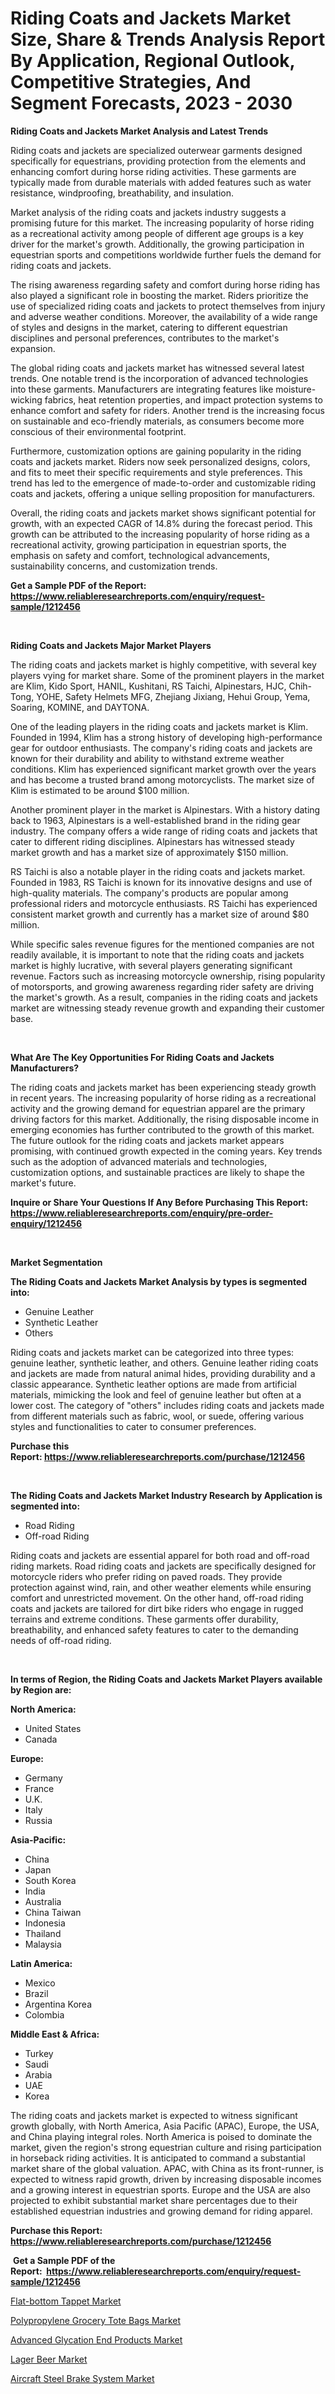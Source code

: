 <p><h1>Riding Coats and Jackets Market Size, Share & Trends Analysis Report By Application, Regional Outlook, Competitive Strategies, And Segment Forecasts, 2023 - 2030</h1></p><p><strong>Riding Coats and Jackets Market Analysis and Latest Trends</strong></p>
<p><p>Riding coats and jackets are specialized outerwear garments designed specifically for equestrians, providing protection from the elements and enhancing comfort during horse riding activities. These garments are typically made from durable materials with added features such as water resistance, windproofing, breathability, and insulation.</p><p>Market analysis of the riding coats and jackets industry suggests a promising future for this market. The increasing popularity of horse riding as a recreational activity among people of different age groups is a key driver for the market's growth. Additionally, the growing participation in equestrian sports and competitions worldwide further fuels the demand for riding coats and jackets.</p><p>The rising awareness regarding safety and comfort during horse riding has also played a significant role in boosting the market. Riders prioritize the use of specialized riding coats and jackets to protect themselves from injury and adverse weather conditions. Moreover, the availability of a wide range of styles and designs in the market, catering to different equestrian disciplines and personal preferences, contributes to the market's expansion.</p><p>The global riding coats and jackets market has witnessed several latest trends. One notable trend is the incorporation of advanced technologies into these garments. Manufacturers are integrating features like moisture-wicking fabrics, heat retention properties, and impact protection systems to enhance comfort and safety for riders. Another trend is the increasing focus on sustainable and eco-friendly materials, as consumers become more conscious of their environmental footprint.</p><p>Furthermore, customization options are gaining popularity in the riding coats and jackets market. Riders now seek personalized designs, colors, and fits to meet their specific requirements and style preferences. This trend has led to the emergence of made-to-order and customizable riding coats and jackets, offering a unique selling proposition for manufacturers.</p><p>Overall, the riding coats and jackets market shows significant potential for growth, with an expected CAGR of 14.8% during the forecast period. This growth can be attributed to the increasing popularity of horse riding as a recreational activity, growing participation in equestrian sports, the emphasis on safety and comfort, technological advancements, sustainability concerns, and customization trends.</p></p>
<p><strong>Get a Sample PDF of the Report:&nbsp; <a href="https://www.reliableresearchreports.com/enquiry/request-sample/1212456">https://www.reliableresearchreports.com/enquiry/request-sample/1212456</a></strong></p>
<p>&nbsp;</p>
<p><strong>Riding Coats and Jackets Major Market Players</strong></p>
<p><p>The riding coats and jackets market is highly competitive, with several key players vying for market share. Some of the prominent players in the market are Klim, Kido Sport, HANIL, Kushitani, RS Taichi, Alpinestars, HJC, Chih-Tong, YOHE, Safety Helmets MFG, Zhejiang Jixiang, Hehui Group, Yema, Soaring, KOMINE, and DAYTONA.</p><p>One of the leading players in the riding coats and jackets market is Klim. Founded in 1994, Klim has a strong history of developing high-performance gear for outdoor enthusiasts. The company's riding coats and jackets are known for their durability and ability to withstand extreme weather conditions. Klim has experienced significant market growth over the years and has become a trusted brand among motorcyclists. The market size of Klim is estimated to be around $100 million.</p><p>Another prominent player in the market is Alpinestars. With a history dating back to 1963, Alpinestars is a well-established brand in the riding gear industry. The company offers a wide range of riding coats and jackets that cater to different riding disciplines. Alpinestars has witnessed steady market growth and has a market size of approximately $150 million.</p><p>RS Taichi is also a notable player in the riding coats and jackets market. Founded in 1983, RS Taichi is known for its innovative designs and use of high-quality materials. The company's products are popular among professional riders and motorcycle enthusiasts. RS Taichi has experienced consistent market growth and currently has a market size of around $80 million.</p><p>While specific sales revenue figures for the mentioned companies are not readily available, it is important to note that the riding coats and jackets market is highly lucrative, with several players generating significant revenue. Factors such as increasing motorcycle ownership, rising popularity of motorsports, and growing awareness regarding rider safety are driving the market's growth. As a result, companies in the riding coats and jackets market are witnessing steady revenue growth and expanding their customer base.</p></p>
<p>&nbsp;</p>
<p><strong>What Are The Key Opportunities For Riding Coats and Jackets Manufacturers?</strong></p>
<p><p>The riding coats and jackets market has been experiencing steady growth in recent years. The increasing popularity of horse riding as a recreational activity and the growing demand for equestrian apparel are the primary driving factors for this market. Additionally, the rising disposable income in emerging economies has further contributed to the growth of this market. The future outlook for the riding coats and jackets market appears promising, with continued growth expected in the coming years. Key trends such as the adoption of advanced materials and technologies, customization options, and sustainable practices are likely to shape the market's future.</p></p>
<p><strong>Inquire or Share Your Questions If Any Before Purchasing This Report: <a href="https://www.reliableresearchreports.com/enquiry/pre-order-enquiry/1212456">https://www.reliableresearchreports.com/enquiry/pre-order-enquiry/1212456</a></strong></p>
<p>&nbsp;</p>
<p><strong>Market Segmentation</strong></p>
<p><strong>The Riding Coats and Jackets Market Analysis by types is segmented into:</strong></p>
<p><ul><li>Genuine Leather</li><li>Synthetic Leather</li><li>Others</li></ul></p>
<p><p>Riding coats and jackets market can be categorized into three types: genuine leather, synthetic leather, and others. Genuine leather riding coats and jackets are made from natural animal hides, providing durability and a classic appearance. Synthetic leather options are made from artificial materials, mimicking the look and feel of genuine leather but often at a lower cost. The category of "others" includes riding coats and jackets made from different materials such as fabric, wool, or suede, offering various styles and functionalities to cater to consumer preferences.</p></p>
<p><strong>Purchase this Report:&nbsp;<a href="https://www.reliableresearchreports.com/purchase/1212456">https://www.reliableresearchreports.com/purchase/1212456</a></strong></p>
<p>&nbsp;</p>
<p><strong>The Riding Coats and Jackets Market Industry Research by Application is segmented into:</strong></p>
<p><ul><li>Road Riding</li><li>Off-road Riding</li></ul></p>
<p><p>Riding coats and jackets are essential apparel for both road and off-road riding markets. Road riding coats and jackets are specifically designed for motorcycle riders who prefer riding on paved roads. They provide protection against wind, rain, and other weather elements while ensuring comfort and unrestricted movement. On the other hand, off-road riding coats and jackets are tailored for dirt bike riders who engage in rugged terrains and extreme conditions. These garments offer durability, breathability, and enhanced safety features to cater to the demanding needs of off-road riding.</p></p>
<p>&nbsp;</p>
<p><strong>In terms of Region, the Riding Coats and Jackets Market Players available by Region are:</strong></p>
<p>
    <p> <strong> North America: </strong>
        <ul>
            <li>United States</li>
            <li>Canada</li>
        </ul>
        </p> 
    <p> <strong> Europe: </strong>
        <ul>
            <li>Germany</li>
            <li>France</li>
            <li>U.K.</li>
            <li>Italy</li>
            <li>Russia</li>
        </ul>
        </p> 
    <p> <strong> Asia-Pacific: </strong>
        <ul>
            <li>China</li>
            <li>Japan</li>
            <li>South Korea</li>
            <li>India</li>
            <li>Australia</li>
            <li>China Taiwan</li>
            <li>Indonesia</li>
            <li>Thailand</li>
            <li>Malaysia</li>
        </ul>
        </p> 
    <p> <strong> Latin America: </strong>
        <ul>
            <li>Mexico</li>
            <li>Brazil</li>
            <li>Argentina Korea</li>
            <li>Colombia</li>
        </ul>
        </p> 
    <p> <strong> Middle East & Africa: </strong>
        <ul>
            <li>Turkey</li>
            <li>Saudi</li>
            <li>Arabia</li>
            <li>UAE</li>
            <li>Korea</li>
        </ul>
    </p>
    </p>
<p><p>The riding coats and jackets market is expected to witness significant growth globally, with North America, Asia Pacific (APAC), Europe, the USA, and China playing integral roles. North America is poised to dominate the market, given the region's strong equestrian culture and rising participation in horseback riding activities. It is anticipated to command a substantial market share of the global valuation. APAC, with China as its front-runner, is expected to witness rapid growth, driven by increasing disposable incomes and a growing interest in equestrian sports. Europe and the USA are also projected to exhibit substantial market share percentages due to their established equestrian industries and growing demand for riding apparel.</p></p>
<p><strong>Purchase this Report: <a href="https://www.reliableresearchreports.com/purchase/1212456">https://www.reliableresearchreports.com/purchase/1212456</a></strong></p>
<p>&nbsp;<strong>Get a Sample PDF of the Report:&nbsp;&nbsp;<a href="https://www.reliableresearchreports.com/enquiry/request-sample/1212456">https://www.reliableresearchreports.com/enquiry/request-sample/1212456</a></strong></p>
<p><strong></strong></p>
<p><p><a href="https://www.linkedin.com/pulse/flat-bottom-tappet-market-size-2023-2030-global-industrial/">Flat-bottom Tappet Market</a></p><p><a href="https://github.com/melchekhinf/Market-Research-Report-List-1/blob/main/polypropylene-grocery-tote-bags-market.md">Polypropylene Grocery Tote Bags Market</a></p><p><a href="https://www.linkedin.com/pulse/advanced-glycation-end-products-market-size-share-global-kndhe/">Advanced Glycation End Products Market</a></p><p><a href="https://medium.com/@carolhunter1939/lager-beer-market-size-growth-forecast-2023-2030-bf8c1a939655">Lager Beer Market</a></p><p><a href="https://github.com/sndrkn/Market-Research-Report-List-1/blob/main/aircraft-steel-brake-system-market.md">Aircraft Steel Brake System Market</a></p></p>